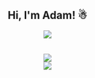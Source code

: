<h2 align="center">Hi, I'm Adam! ☃</h2>

<div align="center">
  <img src="https://readme-typing-svg.herokuapp.com?font=Montserrat&weight=900&size=43&pause=1000&color=3251BB&center=true&vCenter=true&width=635&lines=Reverse+Engineer;Backend+Developer;Python+Enthusiast+"/>
</div>

<br>


<p align="center">
  <img src="https://git-hub-streak-stats.vercel.app?user=adambankz&theme=transparent&hide_border=true&hide_longest_streak=true"
</p>

<br>



<img src="https://raw.githubusercontent.com/Trilokia/Trilokia/379277808c61ef204768a61bbc5d25bc7798ccf1/bottom_header.svg">
